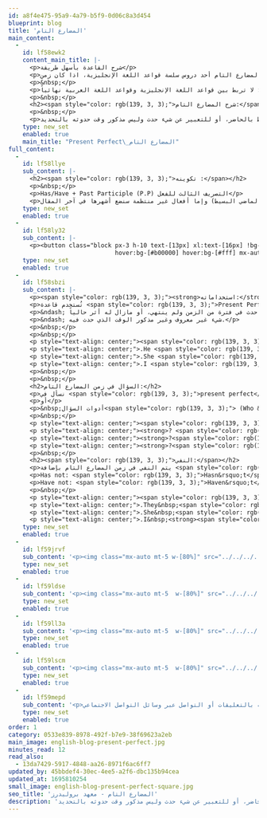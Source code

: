```yaml
---
id: a8f4e475-95a9-4a79-b5f9-0d06c8a3d454
blueprint: blog
title: 'المضارع التام'
main_content:
  -
    id: lf58ewk2
    content_main_title: |-
      <p>شرح القاعدة بأسهل طريقة</p>
      <p>أهلاً بك في درس المضارع التام أحد دروس سلسة قواعد اللغة الإنجليزية، اذا كان زمن Present Perfect يُمثل لك مشكلة ، فتأكد أن بعد هذا الدرس البسيط ستكون مشكلتك ليس لها وجود.</p>
      <p>&nbsp;</p>
      <p>التذكير الدائم: لا تربط بين قواعد اللغة الإنجليزية وقواعد اللغة العربية نهائياً.</p>
      <p>&nbsp;</p>
      <h2><span style="color: rgb(139, 3, 3);">شرح المضارع التام:</span></h2>
      <p>&nbsp;</p>
      <p>يُعبر زمن المضارع التام عن شيء حدث في الماضي ولكن مازال مرتبط بالحاضر، أو للتعبير عن شيء حدث وليس مذكور وقت حدوثه بالتحديد.</p>
    type: new_set
    enabled: true
    main_title: "Present Perfect\_المضارع التام"
full_content:
  -
    id: lf58llye
    sub_content: |-
      <h2><span style="color: rgb(139, 3, 3);">تكوينه :</span></h2>
      <p>&nbsp;</p>
      <p>Has/Have + Past Participle (P.P) التصريف الثالث للفعل</p>
      <p>ملحوظة: التصريف الثالث للفعل إما أن يكون هو نفسه التصريف الثاني (تصريف الماضي البسيط) وإما أفعال غير منتظمة سنضع أشهرها في آخر المقال.</p>
    type: new_set
    enabled: true
  -
    id: lf58ly32
    sub_content: |-
      <p><button class="block px-3 h-10 text-[13px] xl:text-[16px] !bg-[#8b0303] text-gray-200 rounded-lg
                              hover:bg-[#b00000] hover:bg-[#fff] mx-auto" type="button"><a href="../../../../online-english" target="_blank" rel="noopener">سجل في دورة اللغة الانجليزية</a></button></p>
    type: new_set
    enabled: true
  -
    id: lf58sbzi
    sub_content: |-
      <p><span style="color: rgb(139, 3, 3);"><strong>استخداماته:</strong></span></p>
      <p>تُستخدم قاعدة <span style="color: rgb(139, 3, 3);">Present Perfect</span> في التحدث عن:</p>
      <p>&ndash; شيء حدث في فترة من الزمن ولم ينتهي، أو مازال له أثر حالياً.</p>
      <p>&ndash; شيء غير معروف وغير مذكور الوقت الذي حدث فيه.</p>
      <p>&nbsp;</p>
      <p>&nbsp;</p>
      <p style="text-align: center;"><span style="color: rgb(139, 3, 3);"><strong>أمثلة على Present Perfect</strong></span></p>
      <p style="text-align: center;">.He <span style="color: rgb(139, 3, 3);">has </span>read many novels</p>
      <p style="text-align: center;">.She <span style="color: rgb(139, 3, 3);">has </span>broken her leg</p>
      <p style="text-align: center;">.I <span style="color: rgb(139, 3, 3);">have </span>lost my bag</p>
      <p>&nbsp;</p>
      <p>&nbsp;</p>
      <h2>السؤال في زمن المضارع التام:</h2>
      <p>نسأل في <span style="color: rgb(139, 3, 3);">present perfect</span> باستخدام <span style="color: rgb(139, 3, 3);">Have/Has</span>&nbsp; قبل الفاعل.</p>
      <p>أو</p>
      <p>&nbsp;أدوات السؤال<span style="color: rgb(139, 3, 3);"> (Who &ndash; Where, etc</span>) + <span style="color: rgb(139, 3, 3);">Have/Has</span> + Subject</p>
      <p>&nbsp;</p>
      <p style="text-align: center;"><span style="color: rgb(139, 3, 3);">أمثلة:</span></p>
      <p style="text-align: center;"><strong>? <span style="color: rgb(139, 3, 3);">Have you</span></strong>&nbsp;visited England</p>
      <p style="text-align: center;"><strong>?<span style="color: rgb(139, 3, 3);">What&nbsp;</span></strong>sports&nbsp;<span style="color: rgb(139, 3, 3);"><strong>have you</strong></span>&nbsp;played</p>
      <p style="text-align: center;"><strong>?<span style="color: rgb(139, 3, 3);">How long has she</span>&nbsp;</strong>lived here</p>
      <p>&nbsp;</p>
      <h2><span style="color: rgb(139, 3, 3);">النفي:</span></h2>
      <p>يتم النفي في زمن المضارع التام بإضافة <span style="color: rgb(139, 3, 3);">not </span>أو <span style="color: rgb(139, 3, 3);">never </span>بعد <span style="color: rgb(139, 3, 3);">Have/Has.</span></p>
      <p>Has not: <span style="color: rgb(139, 3, 3);">Hasn&rsquo;t</span></p>
      <p>Have not: <span style="color: rgb(139, 3, 3);">Haven&rsquo;t</span></p>
      <p>&nbsp;</p>
      <p style="text-align: center;"><span style="color: rgb(139, 3, 3);">أمثلة:</span></p>
      <p style="text-align: center;">.They&nbsp;<span style="color: rgb(139, 3, 3);"><strong>haven&rsquo;t gone</strong></span>&nbsp;to Paris</p>
      <p style="text-align: center;">.She&nbsp;<span style="color: rgb(139, 3, 3);"><strong>hasn&rsquo;t done</strong></span>&nbsp;her homework</p>
      <p style="text-align: center;">.I&nbsp;<strong><span style="color: rgb(139, 3, 3);">have never traveled</span> </strong>abroad</p>
    type: new_set
    enabled: true
  -
    id: lf59jrvf
    sub_content: '<p><img class="mx-auto mt-5 w-[80%]" src="../../../../assets/perfect1.jpg"></p>'
    type: new_set
    enabled: true
  -
    id: lf59ldse
    sub_content: '<p><img class="mx-auto mt-5  w-[80%]" src="../../../../assets/perfect2.jpg"></p>'
    type: new_set
    enabled: true
  -
    id: lf59ll3a
    sub_content: '<p><img class="mx-auto mt-5  w-[80%]" src="../../../../assets/perfect3.jpg"></p>'
    type: new_set
    enabled: true
  -
    id: lf59lscm
    sub_content: '<p><img class="mx-auto mt-5  w-[80%]" src="../../../../assets/perfect4.jpg"></p>'
    type: new_set
    enabled: true
  -
    id: lf59mepd
    sub_content: '<p>والآن انتهينا من شرح القاعدة. نتمنى أن يكون الزمن أصبح أسهل من ذي قبل بالنسبك لك، واذا لديك أي استفسار عن القاعدة أو أي سؤال في اللغة الإنجليزية لا تترد في تركه بالتعليقات أو التواصل عبر وسائل التواصل الاجتماعي.</p>'
    type: new_set
    enabled: true
order: 1
category: 0533e839-8978-492f-b7e9-38f69623a2eb
main_image: english-blog-present-perfect.jpg
minutes_read: 12
read_also:
  - 13da7429-5917-4848-aa26-8971f6ac6ff7
updated_by: 45bbdef4-30ec-4ee5-a2f6-dbc135b94cea
updated_at: 1695810254
small_image: english-blog-present-perfect-square.jpg
seo_title: 'المضارع التام - معهد بروليدرز'
description: 'المضارع التام , يُعبر زمن المضارع التام عن شيء حدث في الماضي ولكن مازال مرتبط بالحاضر، أو للتعبير عن شيء حدث وليس مذكور وقت حدوثه بالتحديد.'
---
```

